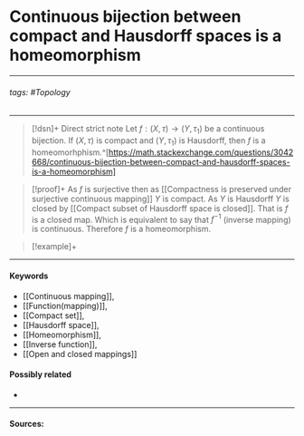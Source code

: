 # Continuous bijection between compact and Hausdorff spaces is a homeomorphism
***
###### tags: #Topology 
***
>[!dsn]+ Direct strict note
>Let $f:(X,\tau)\to(Y,\tau_{1})$ be a continuous bijection. If $(X,\tau)$ is compact and $(Y,\tau_{1})$ is Hausdorff, then $f$ is a homeomorhphism.^[https://math.stackexchange.com/questions/3042668/continuous-bijection-between-compact-and-hausdorff-spaces-is-a-homeomorphism]

>[!proof]+
>As $f$ is surjective then as [[Compactness is preserved under surjective continuous mapping]] $Y$ is compact. As $Y$ is Hausdorff $Y$ is closed by [[Compact subset of Hausdorff space is closed]].   That is $f$ is a closed map. Which is equivalent to say that $f^{-1}$ (inverse mapping) is continuous. Therefore $f$ is a homeomorphism. 

>[!example]+ 
>
***
#### Keywords
- [[Continuous mapping]],
- [[Function(mapping)]],
- [[Compact set]],
- [[Hausdorff space]],
- [[Homeomorphism]],
- [[Inverse function]],
- [[Open and closed mappings]]
#### Possibly related
- 
***
#### Sources: